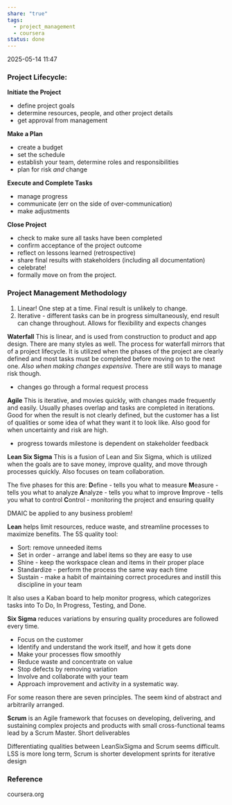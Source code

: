 ```yaml
---
share: "true"
tags:
  - project_management
  - coursera
status: done
---
```

2025-05-14 11:47

### Project Lifecycle:

**Initiate the Project**
- define project goals
- determine resources, people, and other project details
- get approval from management

**Make a Plan**
- create a budget
- set the schedule
- establish your team, determine roles and responsibilities
- plan for risk *and* change

**Execute and Complete Tasks**
- manage progress
- communicate (err on the side of over-communication)
- make adjustments

**Close Project**
- check to make sure all tasks have been completed
- confirm acceptance of the project outcome
- reflect on lessons learned (retrospective)
- share final results with stakeholders (including all documentation)
- celebrate!
- formally move on from the project.

### Project Management Methodology

1. Linear! One step at a time. Final result is unlikely to change.
2. Iterative - different tasks can be in progress simultaneously, end result can change throughout. Allows for flexibility and expects changes

**Waterfall**
This is linear, and is used from construction to product and app design. There are many styles as well.
The process for waterfall mirrors that of a project lifecycle.
It is utilized when the phases of the project are clearly defined and most tasks must be completed before moving on to the next one. *Also when making changes expensive.* There are still ways to manage risk though.
- changes go through a formal request process

**Agile**
This is iterative, and movies quickly, with changes made frequently and easily. Usually phases overlap and tasks are completed in iterations.
Good for when the result is not clearly defined, but the customer has a list of qualities or some idea of what they want it to look like.
Also good for when uncertainty and risk are high.
- progress towards milestone is dependent on stakeholder feedback

**Lean Six Sigma**
This is a fusion of Lean and Six Sigma, which is utilized when the goals are to save money, improve quality, and move through processes quickly. Also focuses on team collaboration. 

The five phases for this are:
**D**efine - tells you what to measure
**M**easure - tells you what to analyze
**A**nalyze - tells you what to improve
**I**mprove - tells you what to control
**C**ontrol - monitoring the project and ensuring quality

DMAIC be applied to any business problem! 

**Lean** helps limit resources, reduce waste, and streamline processes to maximize benefits. The 5S quality tool:
- Sort: remove unneeded items
- Set in order - arrange and label items so they are easy to use
- Shine - keep the workspace clean and items in their proper place
- Standardize - perform the process the same way each time
- Sustain - make a habit of maintaining correct procedures and instill this discipline in your team

It also uses a Kaban board to help monitor progress, which categorizes tasks into To Do, In Progress, Testing, and Done.

**Six Sigma** reduces variations by ensuring quality procedures are followed every time.
- Focus on the customer
- Identify and understand the work itself, and how it gets done
- Make your processes flow smoothly
- Reduce waste and concentrate on value
- Stop defects by removing variation
- Involve and collaborate with your team
- Approach improvement and activity in a systematic way.

For some reason there are seven principles. The seem kind of abstract and arbitrarily arranged.

**Scrum** is an Agile framework that focuses on developing, delivering, and sustaining complex projects and products with small cross-functional teams lead by a Scrum Master. Short deliverables

Differentiating qualities between LeanSixSigma and Scrum seems difficult.
LSS is more long term, Scrum is shorter development sprints for iterative design


### Reference
coursera.org